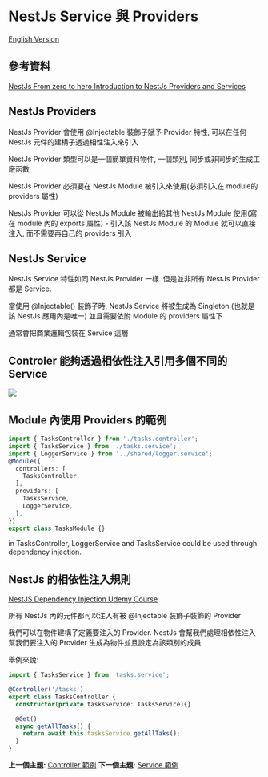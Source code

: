 # NestJs Service 與 Providers

[English Version](service/README.md "English Version")

## 參考資料

[NestJs From zero to hero Introduction to NestJs Providers and Services](https://www.udemy.com/course/nestjs-zero-to-hero/learn/lecture/26680758#overview)

## NestJs Providers

NestJs Provider 會使用 @Injectable 裝飾子賦予 Provider 特性, 可以在任何 NestJs 元件的建構子透過相性注入來引入

NestJs Provider 類型可以是一個簡單資料物件, 一個類別, 同步或非同步的生成工廠函數

NestJs Provider 必須要在 NestJs Module 被引入來使用(必須引入在 module的 providers 屬性)

NestJs Provider 可以從 NestJs Module 被輸出給其他 NestJs Module 使用(寫在 module 內的 exports 屬性) - 引入該 NestJs Module 的 Module 就可以直接注入, 而不需要再自己的 providers 引入

## NestJs Service

NestJs Service 特性如同 NestJs Provider 一樣. 但是並非所有 NestJs Provider 都是 Service.

當使用 @Injectable() 裝飾子時, NestJs Service 將被生成為 Singleton (也就是該 NestJs 應用內是唯一) 並且需要依附 Module 的 providers 屬性下

通常會把商業邏輯包裝在 Service 這層

## Controler 能夠透過相依性注入引用多個不同的 Service

![](https://i.imgur.com/WKnq4NB.png)

## Module 內使用 Providers 的範例

```typescript
import { TasksController } from './tasks.controller';
import { TasksService } from './tasks.service';
import { LoggerService } from '../shared/logger.service';
@Module({
  controllers: [
    TasksController,
  ],
  providers: [
    TasksService,
    LoggerService,
  ],
})
export class TasksModule {}
```

in TasksController, LoggerService and TasksService could be used through dependency injection.

## NestJs 的相依性注入規則

[NestJS Dependency Injection Udemy Course](https://www.udemy.com/course/nestjs-zero-to-hero/learn/lecture/26680758#overview)

所有 NestJs 內的元件都可以注入有被 @Injectable 裝飾子裝飾的 Provider

我們可以在物件建構子定義要注入的 Provider. NestJs 會幫我們處理相依性注入幫我們要注入的 Provider 生成為物件並且設定為該類別的成員

舉例來說:

```typescript
import { TasksService } from 'tasks.service';

@Controller('/tasks')
export class TasksController {
  constructor(private tasksService: TasksService){}

  @Get()
  async getAllTasks() {
    return await this.tasksService.getAllTaks();
  }
}
```

**上一個主題:** [Controller 範例](example-controller/README-zh_TW.md "Controller 範例")
**下一個主題:** [Service 範例](example-service/README-zh_TW.md "Service 範例")